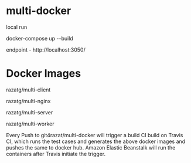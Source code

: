 # multi-docker

local run

docker-compose up --build

endpoint - http://localhost:3050/

Docker Images
=============
razatg/multi-client

razatg/multi-nginx

razatg/multi-server

razatg/multi-worker

Every Push to git4razat/multi-docker will trigger a build CI build on Travis CI, which runs the test cases and generates the above docker images and pushes the same to docker hub. Amazon Elastic Beanstalk will run the containers after Travis initiate the trigger.
